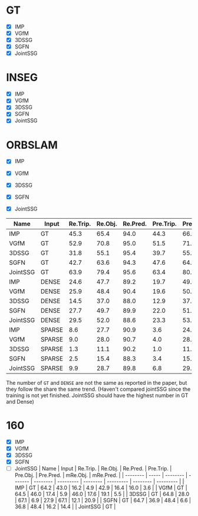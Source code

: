 # GT
- [x] IMP
- [x] VGfM
- [x] 3DSSG
- [x] SGFN
- [x] JointSSG
# INSEG
- [x] IMP
- [x] VGfM
- [x] 3DSSG     
- [x] SGFN
- [x] JointSSG
# ORBSLAM
- [x] IMP
- [x] VGfM
- [x] 3DSSG     
- [x] SGFN
- [x] JointSSG


| Name     | Input  | Re.Trip. | Re.Obj. | Re.Pred. | Pre.Trip. | Pre.Obj. | Pre.Pred. | mRe.Obj. | mRe.Pred. |
| -------- | ------ | -------- | ------- | -------- | --------- | -------- | --------- | -------- | --------- |
| IMP      | GT     | 45.3     | 65.4    | 94.0     | 44.3      | 66.0     | 56.6      | 56.2     | 41.8      |
| VGfM     | GT     | 52.9     | 70.8    | 95.0     | 51.5      | 71.4     | 62.8      | 59.5     | 46.8      |
| 3DSSG    | GT     | 31.8     | 55.1    | 95.4     | 39.7      | 55.6     | 71.0      | 47.7     | 61.5      |
| SGFN     | GT     | 42.7     | 63.6    | 94.3     | 47.6      | 64.4     | 69.0      | 53.6     | 63.1      |
| JointSSG | GT     | 63.9     | 79.4    | 95.6     | 63.4      | 80.0     | 76.0      | 78.2     | 64.8      |
| IMP      | DENSE  | 24.6     | 47.7    | 89.2     | 19.7      | 49.5     | 20.9      | 34.7     | 23.9      |
| VGfM     | DENSE  | 25.9     | 48.4    | 90.4     | 19.6      | 50.0     | 20.4      | 34.8     | 21.5      |
| 3DSSG    | DENSE  | 14.5     | 37.0    | 88.0     | 12.9      | 37.4     | 22.0      | 26.2     | 23.7      |
| SGFN     | DENSE  | 27.7     | 49.7    | 89.9     | 22.0      | 51.6     | 27.5      | 37.7     | 32.6      |
| JointSSG | DENSE  | 29.5     | 52.0    | 88.6     | 23.3      | 53.8     | 28.4      | 43.8     | 35.8      |
| IMP      | SPARSE | 8.6      | 27.7    | 90.9     | 3.6       | 24.5     | 4.0       | 20.2     | 14.7      |
| VGfM     | SPARSE | 9.0      | 28.0    | 90.7     | 4.0       | 28.8     | 4.4       | 24.3     | 13.9      |
| 3DSSG    | SPARSE | 1.3      | 11.1    | 90.2     | 1.0       | 11.7     | 4.6       | 6.1      | 13.9      |
| SGFN     | SPARSE | 2.5      | 15.4    | 88.3     | 3.4       | 15.9     | 7.0       | 8.9      | 14.5      |
| JointSSG | SPARSE | 9.9      | 28.7    | 89.8     | 6.8       | 29.5     | 8.2       | 27.0     | 17.6      |

The number of `GT` and `DENSE` are not the same as reported in the paper, but they follow the share the same trend. (Haven't compared jointSSG since the training is not yet finished. JointSSG should have the highest number in GT and Dense)

# 160
- [x] IMP
- [x] VGfM
- [x] 3DSSG     
- [x] SGFN
- [ ] JointSSG
| Name     | Input | Re.Trip. | Re.Obj. | Re.Pred. | Pre.Trip. | Pre.Obj. | Pre.Pred. | mRe.Obj. | mRe.Pred. |
| -------- | ----- | -------- | ------- | -------- | --------- | -------- | --------- | -------- | --------- |
| IMP      | GT    | 64.2     | 43.0    | 16.2     | 4.9       | 42.9     | 16.4      | 16.0     | 3.6       |
| VGfM     | GT    | 64.5     | 46.0    | 17.4     | 5.9       | 46.0     | 17.6      | 19.1     | 5.5       |
| 3DSSG    | GT    | 64.8     | 28.0    | 67.1     | 6.9       | 27.9     | 67.1      | 12.1     | 20.9      |
| SGFN     | GT    | 64.7     | 36.9    | 48.4     | 6.6       | 36.8     | 48.4      | 16.2     | 14.4      |
| JointSSG | GT    |